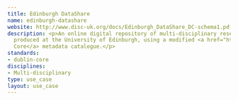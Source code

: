 ```yaml
---
title: Edinburgh DataShare
name: edinburgh-datashare
website: http://www.disc-uk.org/docs/Edinburgh_DataShare_DC-schema1.pdf
description: <p>An online digital repository of multi-disciplinary research datasets
  produced at the University of Edinburgh, using a modified <a href="http://www.dcc.ac.uk/resources/metadata-standards/dublin-core">Dublin
  Core</a> metadata catalogue.</p>
standards:
- dublin-core
disciplines:
- Multi-disciplinary
type: use_case
layout: use_case
---
```



